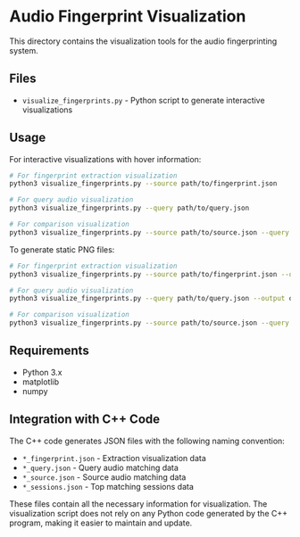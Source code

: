 # Audio Fingerprint Visualization

This directory contains the visualization tools for the audio fingerprinting system.

## Files

- `visualize_fingerprints.py` - Python script to generate interactive visualizations

## Usage

For interactive visualizations with hover information:

```bash
# For fingerprint extraction visualization
python3 visualize_fingerprints.py --source path/to/fingerprint.json

# For query audio visualization
python3 visualize_fingerprints.py --query path/to/query.json

# For comparison visualization
python3 visualize_fingerprints.py --source path/to/source.json --query path/to/query.json --sessions path/to/sessions.json
```

To generate static PNG files:

```bash
# For fingerprint extraction visualization
python3 visualize_fingerprints.py --source path/to/fingerprint.json --output output.png

# For query audio visualization
python3 visualize_fingerprints.py --query path/to/query.json --output output.png

# For comparison visualization
python3 visualize_fingerprints.py --source path/to/source.json --query path/to/query.json --sessions path/to/sessions.json --output output.png
```

## Requirements

- Python 3.x
- matplotlib
- numpy

## Integration with C++ Code

The C++ code generates JSON files with the following naming convention:
- `*_fingerprint.json` - Extraction visualization data
- `*_query.json` - Query audio matching data
- `*_source.json` - Source audio matching data
- `*_sessions.json` - Top matching sessions data

These files contain all the necessary information for visualization. The visualization script does not rely on any Python code generated by the C++ program, making it easier to maintain and update. 